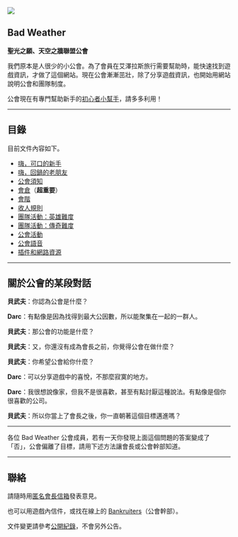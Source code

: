 ![](https://badbadweather.github.com/img_badweather.png)

## Bad Weather

**聖光之願、天空之牆聯盟公會**

我們原本是人很少的小公會。為了會員在艾澤拉斯旅行需要幫助時，能快速找到遊戲資訊，才做了這個網站。現在公會漸漸茁壯，除了分享遊戲資訊，也開始用網站說明公會和團隊制度。

公會現在有專門幫助新手的[初心者小幫手](ranks.html)，請多多利用！

---

## 目錄

目前文件內容如下。

- [嗨，可口的新手](newbies.html)
- [嗨，回鍋的老朋友](oldfriends.html)
- [公會須知](guidelines.html)
- [會倉](bank.html)（**超重要**）
- [會階](ranks.html)
- [收人規則](recruitment.html)
- [團隊活動：英雄難度](raid.html)
- [團隊活動：傳奇難度](m.html)
- [公會活動](activities.html)
- [公會語音](voicechat.html)
- [插件和網路資源](useful.html)

--- 

## 關於公會的某段對話

**貝武夫**：你認為公會是什麼？

**Darc**：有點像是因為找得到最大公因數，所以能聚集在一起的一群人。

**貝武夫**：那公會的功能是什麼？

**貝武夫**：又，你還沒有成為會長之前，你覺得公會在做什麼？

**貝武夫**：你希望公會給你什麼？

**Darc**：可以分享遊戲中的喜悅，不那麼寂寞的地方。

**Darc**：我很想說像家，但我不是很喜歡，甚至有點討厭這種說法。有點像是個你很喜歡的公司。

**貝武夫**：所以你當上了會長之後，你一直朝著這個目標邁進嗎？

---

各位 Bad Weather 公會成員，若有一天你發現上面這個問題的答案變成了「否」，公會偏離了目標，請用下述方法讓會長或公會幹部知道。

---

## 聯絡

請隨時用[匿名會長信箱](https://goo.gl/forms/rwLyIDT9gVDazd5q1)發表意見。

也可以用遊戲內信件，或找在線上的 [Bankruiters](ranks.html)（公會幹部）。

文件變更請參考[公開紀錄](https://github.com/badbadweather/badbadweather.github.io/commits/master/index.md)，不會另外公告。
